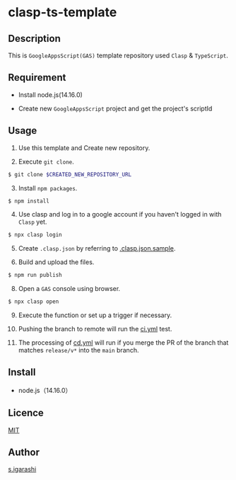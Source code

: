 clasp-ts-template
====

## Description

This is `GoogleAppsScript(GAS)` template repository used `Clasp` & `TypeScript`.

## Requirement

- Install node.js(14.16.0)

- Create new `GoogleAppsScript` project and get the project's scriptId

## Usage

1. Use this template and Create new repository.

2. Execute `git clone`.

```bash
$ git clone $CREATED_NEW_REPOSITORY_URL
```

3. Install `npm packages`.

```bash
$ npm install
```

4. Use clasp and log in to a google account if you haven't logged in with `Clasp` yet.

```bash
$ npx clasp login
```

5. Create `.clasp.json` by referring to [.clasp.json.sample](./blob/main/.clasp.sample.json).

6. Build and upload the files.

```bash
$ npm run publish
```

8. Open a `GAS` console using browser.

```bash
$ npx clasp open
```

9. Execute the function or set up a trigger if necessary.

10. Pushing the branch to remote will run the [ci.yml](.github/workflows/ci.yml) test.

11. The processing of [cd.yml](.github/workflows/cd.yml) will run if you merge the PR of the branch that matches `release/v*` into the `main` branch.

## Install

- node.js（14.16.0）

## Licence

[MIT](./blob/main/LICENSE)

## Author

[s.igarashi](https://github.com/50ra4)
